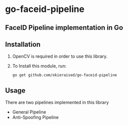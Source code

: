 # go-faceid-pipeline

## FaceID Pipeline implementation in Go

## Installation
1. OpenCV is required in order to use this library.

2. To Install this module, run:
    ```shell
    go get github.com/okieraised/go-faceid-pipeline
    ```

## Usage
There are two pipelines implemented in this library
* General Pipeline
* Anti-Spoofing Pipeline